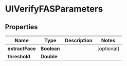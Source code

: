 
# UIVerifyFASParameters

## Properties
Name | Type | Description | Notes
------------ | ------------- | ------------- | -------------
**extractFace** | **Boolean** |  |  [optional]
**threshold** | **Double** |  | 



